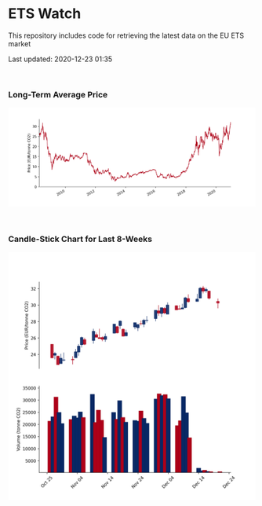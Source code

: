 # ETS Watch

This repository includes code for retrieving the latest data on the EU ETS market

Last updated: 2020-12-23 01:35

<br>

### Long-Term Average Price

![Long-term average](img/long_term_avg.png)

<br>

### Candle-Stick Chart for Last 8-Weeks

![Open, High, Low, Close & Volume](img/ohlc_vol.png)
